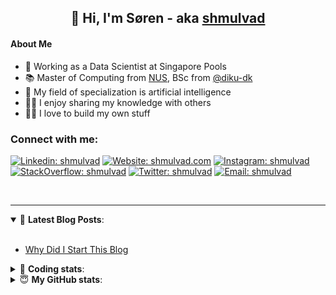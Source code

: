 <h2 align="center">
	👋 Hi, I'm Søren - aka <a href="https://shmulvad.com">shmulvad</a>
</h2>

#### About Me
- 🤖 Working as a Data Scientist at Singapore Pools
- 📚 Master of Computing from [NUS], BSc from [@diku-dk]
- 🧠 My field of specialization is artificial intelligence
- 👨‍🏫 I enjoy sharing my knowledge with others
- 👨‍💻 I love to build my own stuff

### Connect with me:

[![Linkedin: shmulvad](https://img.shields.io/badge/shmulvad-blue?style=flat&logo=Linkedin&logoColor=white)][linkedin]
[![Website: shmulvad.com](https://img.shields.io/badge/shmulvad.com-47CCCC?&style=flat&logo=Google-Chrome&logoColor=white)][website]
[![Instagram: shmulvad](https://img.shields.io/badge/-@shmulvad-purple?style=flat&logo=Instagram&logoColor=white)][instagram]
[![StackOverflow: shmulvad](https://img.shields.io/badge/shmulvad-FE7A16?style=flat&logo=stack-overflow&logoColor=white)][stackOverflow]
[![Twitter: shmulvad](https://img.shields.io/badge/@shmulvad-1ca0f1?style=flat&logo=twitter&logoColor=white)][twitter]
[![Email: shmulvad](https://img.shields.io/badge/shmulvad-D14836?style=flat&logo=gmail&logoColor=white)][mail]

<br />

---

<details open>
 <summary>📕 <b>Latest Blog Posts</b>: </summary>

<br>

<!-- BLOG-POST-LIST:START -->
- [Why Did I Start This Blog](https://shmulvad.com/blog/why-did-start-this-blog)
<!-- BLOG-POST-LIST:END -->

</details>

<!-- --- -->

<details>
 <summary>🤖 <b>Coding stats</b>: </summary>

<br>

NOTE: Doesn't track coding at work or work done in environments such as Jupyter Notebooks.

<!--START_SECTION:waka-->
![Code Time](http://img.shields.io/badge/Code%20Time-2%2C106%20hrs%2015%20mins-blue)

**I'm a Night 🦉** 

```text
🌞 Morning                440 commits         ██░░░░░░░░░░░░░░░░░░░░░░░   09.12 % 
🌆 Daytime                1236 commits        ██████░░░░░░░░░░░░░░░░░░░   25.63 % 
🌃 Evening                1991 commits        ██████████░░░░░░░░░░░░░░░   41.29 % 
🌙 Night                  1155 commits        ██████░░░░░░░░░░░░░░░░░░░   23.95 % 
```


📊 **This Week I Spent My Time On** 

```text
💬 Programming Languages: 
Python                   7 hrs 35 mins       █████████████████░░░░░░░░   67.79 % 
Other                    1 hr 8 mins         ███░░░░░░░░░░░░░░░░░░░░░░   10.19 % 
TypeScript               1 hr 1 min          ██░░░░░░░░░░░░░░░░░░░░░░░   09.21 % 
YAML                     25 mins             █░░░░░░░░░░░░░░░░░░░░░░░░   03.77 % 
Assembly                 14 mins             █░░░░░░░░░░░░░░░░░░░░░░░░   02.17 % 

🔥 Editors: 
VS Code                  10 hrs 2 mins       ██████████████████████░░░   89.59 % 
Zsh                      1 hr 8 mins         ███░░░░░░░░░░░░░░░░░░░░░░   10.19 % 
Sublime Text             1 min               ░░░░░░░░░░░░░░░░░░░░░░░░░   00.23 % 

🐱‍💻 Projects: 
datapakke-interface      3 hrs 18 mins       ███████░░░░░░░░░░░░░░░░░░   29.57 % 
findsmiley.dk            3 hrs               ███████░░░░░░░░░░░░░░░░░░   26.86 % 
fast_tsp                 2 hrs 10 mins       █████░░░░░░░░░░░░░░░░░░░░   19.48 % 
llama_chatbot            1 hr 15 mins        ███░░░░░░░░░░░░░░░░░░░░░░   11.28 % 
hit-locator              59 mins             ██░░░░░░░░░░░░░░░░░░░░░░░   08.80 % 
```


 Last Updated on 22/08/2023 18:40:12 UTC
<!--END_SECTION:waka-->

</details>

<!-- --- -->

<details>
 <summary>😇 <b>My GitHub stats</b>: </summary>

<br>

<img align="left" alt="shmulvad's Github Stats" src="https://github-readme-stats.vercel.app/api?username=shmulvad&show_icons=true&hide_border=true" />

</details>



[website]: https://shmulvad.com
[twitter]: https://twitter.com/shmulvad
[linkedin]: https://linkedin.com/in/shmulvad
[instagram]: https://instagram.com/shmulvad
[stackOverflow]: https://stackoverflow.com/users/9248793/shmulvad
[mail]: mailto:shmulvad@gmail.com
[@diku-dk]: https://github.com/diku-dk
[github]: https://github.com/shmulvad
[NUS]: https://www.nus.edu.sg